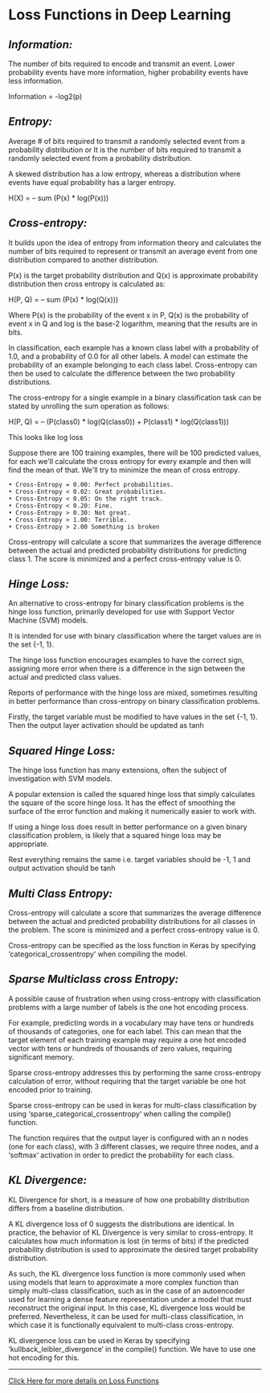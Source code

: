 # Loss Functions in Deep Learning

## ***Information:***

The number of bits required to encode and transmit an event. Lower probability events have more information, higher probability events have less information.

Information = -log2(p)

## ***Entropy:*** 

Average # of bits required to transmit a randomly selected event from a probability distribution or 
It is the number of bits required to transmit a randomly selected event from a probability distribution.

 A skewed distribution has a low entropy, whereas a distribution where events have equal probability has a larger entropy.

H(X) = – sum (P(x) * log(P(x)))

## *Cross-entropy:*

It builds upon the idea of entropy from information theory and calculates the number of bits required to represent or transmit an average event from one distribution compared to another distribution.

P(x) is the target probability distribution and Q(x) is approximate probability distribution then cross entropy is calculated as:


H(P, Q) = – sum (P(x) * log(Q(x)))

Where P(x) is the probability of the event x in P, Q(x) is the probability of event x in Q and log is the base-2 logarithm, meaning that the results are in bits.

In classification, each example has a known class label with a probability of 1.0, and a probability of 0.0 for all other labels. A model can estimate the probability of an example belonging to each class label. Cross-entropy can then be used to calculate the difference between the two probability distributions.

The cross-entropy for a single example in a binary classification task can be stated by unrolling the sum operation as follows:

H(P, Q) = – (P(class0) * log(Q(class0)) + P(class1) * log(Q(class1)))

This looks like log loss

Suppose there are 100 training examples, there will be 100 predicted values, for each we'll calculate the cross entropy for every example and then will find the mean of that. We'll try to minimize the mean of cross entropy.

	• Cross-Entropy = 0.00: Perfect probabilities.
	• Cross-Entropy < 0.02: Great probabilities.
	• Cross-Entropy < 0.05: On the right track.
	• Cross-Entropy < 0.20: Fine.
	• Cross-Entropy > 0.30: Not great.
	• Cross-Entropy > 1.00: Terrible.
	• Cross-Entropy > 2.00 Something is broken

Cross-entropy will calculate a score that summarizes the average difference between the actual and predicted probability distributions for predicting class 1. The score is minimized and a perfect cross-entropy value is 0.

## *Hinge Loss:*

An alternative to cross-entropy for binary classification problems is the hinge loss function, primarily developed for use with Support Vector Machine (SVM) models.

It is intended for use with binary classification where the target values are in the set {-1, 1}.

The hinge loss function encourages examples to have the correct sign, assigning more error when there is a difference in the sign between the actual and predicted class values.

Reports of performance with the hinge loss are mixed, sometimes resulting in better performance than cross-entropy on binary classification problems.

Firstly, the target variable must be modified to have values in the set {-1, 1}.
Then the output layer activation should be updated as tanh

## *Squared Hinge Loss:*

The hinge loss function has many extensions, often the subject of investigation with SVM models.

A popular extension is called the squared hinge loss that simply calculates the square of the score hinge loss. It has the effect of smoothing the surface of the error function and making it numerically easier to work with.

If using a hinge loss does result in better performance on a given binary classification problem, is likely that a squared hinge loss may be appropriate.

Rest everything remains the same i.e. target variables should be -1, 1 and output activation should be tanh

## *Multi Class Entropy:*

Cross-entropy will calculate a score that summarizes the average difference between the actual and predicted probability distributions for all classes in the problem. The score is minimized and a perfect cross-entropy value is 0.

Cross-entropy can be specified as the loss function in Keras by specifying ‘categorical_crossentropy‘ when compiling the model.

## *Sparse Multiclass cross Entropy:*

A possible cause of frustration when using cross-entropy with classification problems with a large number of labels is the one hot encoding process.

For example, predicting words in a vocabulary may have tens or hundreds of thousands of categories, one for each label. This can mean that the target element of each training example may require a one hot encoded vector with tens or hundreds of thousands of zero values, requiring significant memory.

Sparse cross-entropy addresses this by performing the same cross-entropy calculation of error, without requiring that the target variable be one hot encoded prior to training.

Sparse cross-entropy can be used in keras for multi-class classification by using ‘sparse_categorical_crossentropy‘ when calling the compile() function.

The function requires that the output layer is configured with an n nodes (one for each class), with 3 different classes, we require three nodes, and a ‘softmax‘ activation in order to predict the probability for each class.


## *KL Divergence:*

KL Divergence for short, is a measure of how one probability distribution differs from a baseline distribution.

A KL divergence loss of 0 suggests the distributions are identical. In practice, the behavior of KL Divergence is very similar to cross-entropy. It calculates how much information is lost (in terms of bits) if the predicted probability distribution is used to approximate the desired target probability distribution.

As such, the KL divergence loss function is more commonly used when using models that learn to approximate a more complex function than simply multi-class classification, such as in the case of an autoencoder used for learning a dense feature representation under a model that must reconstruct the original input. In this case, KL divergence loss would be preferred. Nevertheless, it can be used for multi-class classification, in which case it is functionally equivalent to multi-class cross-entropy.

KL divergence loss can be used in Keras by specifying ‘kullback_leibler_divergence‘ in the compile() function.
We have to use one hot encoding for this.

---

[Click Here for more details on Loss Functions](https://machinelearningmastery.com/cross-entropy-for-machine-learning/)
